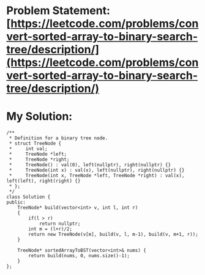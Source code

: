 # Problem Statement: [https://leetcode.com/problems/convert-sorted-array-to-binary-search-tree/description/](https://leetcode.com/problems/convert-sorted-array-to-binary-search-tree/description/)
# My Solution: 
```
/**
 * Definition for a binary tree node.
 * struct TreeNode {
 *     int val;
 *     TreeNode *left;
 *     TreeNode *right;
 *     TreeNode() : val(0), left(nullptr), right(nullptr) {}
 *     TreeNode(int x) : val(x), left(nullptr), right(nullptr) {}
 *     TreeNode(int x, TreeNode *left, TreeNode *right) : val(x), left(left), right(right) {}
 * };
 */
class Solution {
public:
    TreeNode* build(vector<int> v, int l, int r)
    {
        if(l > r)
            return nullptr;
        int m = (l+r)/2;
        return new TreeNode(v[m], build(v, l, m-1), build(v, m+1, r));
    }

    TreeNode* sortedArrayToBST(vector<int>& nums) {
        return build(nums, 0, nums.size()-1);
    }
};
```
